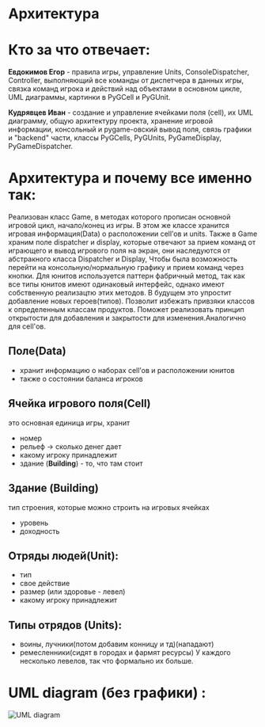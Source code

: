  # Архитектура
Кто за что отвечает: 
===================
**Евдокимов Егор** - правила игры, управление Units, ConsoleDispatcher, Controller, выполняющий все команды от диспетчера в данных игры, связка команд игрока и действий над объектами в основном цикле, UML диаграммы, картинки в PyGCell и PyGUnit. 

**Кудрявцев Иван** - создание и управление ячейками поля (cell), их UML диаграмму, общую архитектуру проекта, хранение игровой информации, консольный и pygame-овский вывод поля, связь графики и "backend" части, классы PyGCells, PyGUnits, PyGameDisplay, PyGameDispatcher.

Архитектура и почему все именно так:
==============================
Реализован класс Game, в методах которого прописан основной игровой цикл, начало/конец из игры. В этом же классе хранится игровая информация(Data) о расположении cell’ов и units.
Также в Game храним поле dispatcher и display, которые отвечают за прием команд от играющего и вывод игрового поля на экран, они наследуются от абстракного класса Dispatcher и Display, Чтобы была возможность перейти на консольную/нормальную графику и прием команд через кнопки. 
Для юнитов используется паттерн фабричный метод, так как все типы юнитов имеют одинаковый интерфейс, однако имеют собственную реализацтю этих методов. В будущем это упростит добавление новых героев(типов). Позволит избежать привзяки классов к определенным классам продуктов.  Поможет реализовать принцип открытости для добавления и закрытости для изменения.Аналогично для cell'ов.

Поле(Data)
-----------------
- хранит информацию о наборах cell’ов и расположении юнитов
- также о состоянии баланса игроков

Ячейка игрового поля(Cell)
-----------------------
это основная единица игры, хранит
- номер
- рельеф -> сколько денег дает
- какому игроку принадлежит
- здание (**Building**) - то, что там стоит

Здание (Building)
------------------
тип строения, которые можно строить на игровых ячейках
- уровень
- доходность

Отряды людей(Unit):
-----------------------
- тип
- свое действие 
- размер (или здоровье - левел) 
- какому игроку принадлежит

Типы отрядов (Units):
--------------------------------
- воины, лучники(потом добавим конницу и тд)(нападают) 
- ремесленники(сидят в городах и фармят ресурсы)
У каждого несколько левелов, так что формально их больше.


UML diagram (без графики) :
=============================
![UML diagram](UML)
